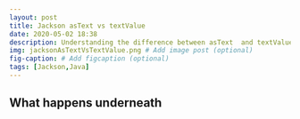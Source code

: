 ```yaml
---
layout: post
title: Jackson asText vs textValue
date: 2020-05-02 18:38 
description: Understanding the difference between asText  and textValue
img: jacksonAsTextVsTextValue.png # Add image post (optional)
fig-caption: # Add figcaption (optional)
tags: [Jackson,Java]
---
```



## What happens underneath



